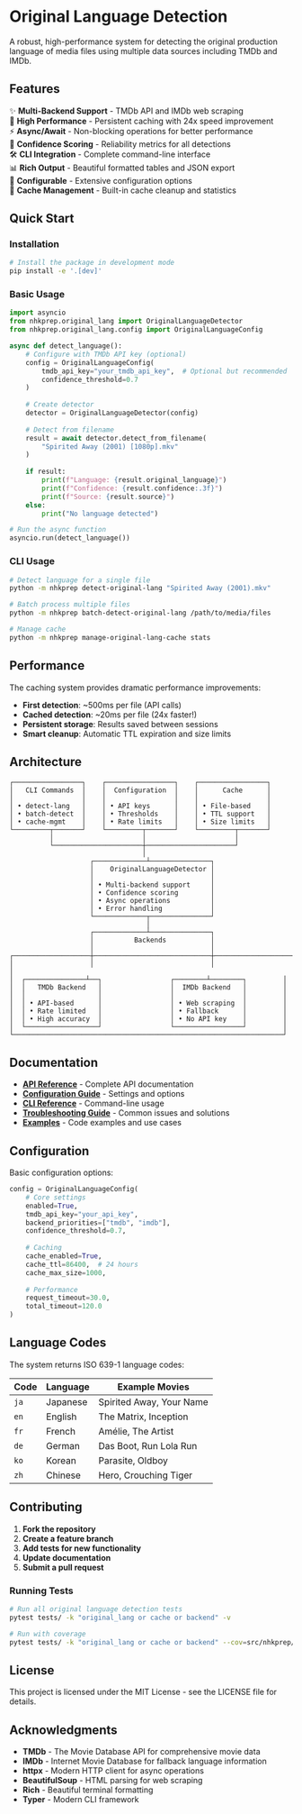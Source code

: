 # Original Language Detection

A robust, high-performance system for detecting the original production language of media files using multiple data sources including TMDb and IMDb.

## Features

✨ **Multi-Backend Support** - TMDb API and IMDb web scraping  
🚀 **High Performance** - Persistent caching with 24x speed improvement  
⚡ **Async/Await** - Non-blocking operations for better performance  
🎯 **Confidence Scoring** - Reliability metrics for all detections  
🛠️ **CLI Integration** - Complete command-line interface  
📊 **Rich Output** - Beautiful formatted tables and JSON export  
🔧 **Configurable** - Extensive configuration options  
🧹 **Cache Management** - Built-in cache cleanup and statistics  

## Quick Start

### Installation

```bash
# Install the package in development mode
pip install -e '.[dev]'
```

### Basic Usage

```python
import asyncio
from nhkprep.original_lang import OriginalLanguageDetector
from nhkprep.original_lang.config import OriginalLanguageConfig

async def detect_language():
    # Configure with TMDb API key (optional)
    config = OriginalLanguageConfig(
        tmdb_api_key="your_tmdb_api_key",  # Optional but recommended
        confidence_threshold=0.7
    )
    
    # Create detector
    detector = OriginalLanguageDetector(config)
    
    # Detect from filename
    result = await detector.detect_from_filename(
        "Spirited Away (2001) [1080p].mkv"
    )
    
    if result:
        print(f"Language: {result.original_language}")
        print(f"Confidence: {result.confidence:.3f}")
        print(f"Source: {result.source}")
    else:
        print("No language detected")

# Run the async function
asyncio.run(detect_language())
```

### CLI Usage

```bash
# Detect language for a single file
python -m nhkprep detect-original-lang "Spirited Away (2001).mkv"

# Batch process multiple files
python -m nhkprep batch-detect-original-lang /path/to/media/files

# Manage cache
python -m nhkprep manage-original-lang-cache stats
```

## Performance

The caching system provides dramatic performance improvements:

- **First detection**: ~500ms per file (API calls)
- **Cached detection**: ~20ms per file (24x faster!)
- **Persistent storage**: Results saved between sessions
- **Smart cleanup**: Automatic TTL expiration and size limits

## Architecture

```text
┌─────────────────┐    ┌─────────────────┐    ┌─────────────────┐
│   CLI Commands  │    │  Configuration  │    │      Cache      │
│                 │    │                 │    │                 │
│ • detect-lang   │    │ • API keys      │    │ • File-based    │
│ • batch-detect  │    │ • Thresholds    │    │ • TTL support   │
│ • cache-mgmt    │    │ • Rate limits   │    │ • Size limits   │
└─────────┬───────┘    └─────────┬───────┘    └─────────┬───────┘
          │                      │                      │
          └──────────────────────┼──────────────────────┘
                                 │
                    ┌─────────────┴───────────────┐
                    │    OriginalLanguageDetector │
                    │                             │
                    │ • Multi-backend support     │
                    │ • Confidence scoring        │
                    │ • Async operations          │
                    │ • Error handling            │
                    └─────────────┬───────────────┘
                                  │
                    ┌─────────────┴───────────────┐
                    │          Backends           │
                    │                             │
┌───────────────────┼─────────────────────────────┼───────────────────┐
│                   │                             │                   │
│  ┌───────────────┴──┐                 ┌────────┴────────┐         │
│  │   TMDb Backend   │                 │  IMDb Backend   │         │
│  │                  │                 │                 │         │
│  │ • API-based      │                 │ • Web scraping  │         │
│  │ • Rate limited   │                 │ • Fallback      │         │
│  │ • High accuracy  │                 │ • No API key    │         │
│  └──────────────────┘                 └─────────────────┘         │
└───────────────────────────────────────────────────────────────────┘
```

## Documentation

- **[API Reference](api_reference.md)** - Complete API documentation
- **[Configuration Guide](configuration.md)** - Settings and options
- **[CLI Reference](cli_reference.md)** - Command-line usage
- **[Troubleshooting Guide](troubleshooting.md)** - Common issues and solutions
- **[Examples](examples.md)** - Code examples and use cases

## Configuration

Basic configuration options:

```python
config = OriginalLanguageConfig(
    # Core settings
    enabled=True,
    tmdb_api_key="your_api_key",
    backend_priorities=["tmdb", "imdb"],
    confidence_threshold=0.7,
    
    # Caching
    cache_enabled=True,
    cache_ttl=86400,  # 24 hours
    cache_max_size=1000,
    
    # Performance
    request_timeout=30.0,
    total_timeout=120.0
)
```

## Language Codes

The system returns ISO 639-1 language codes:

| Code | Language | Example Movies |
|------|----------|----------------|
| `ja` | Japanese | Spirited Away, Your Name |
| `en` | English | The Matrix, Inception |
| `fr` | French | Amélie, The Artist |
| `de` | German | Das Boot, Run Lola Run |
| `ko` | Korean | Parasite, Oldboy |
| `zh` | Chinese | Hero, Crouching Tiger |

## Contributing

1. **Fork the repository**
2. **Create a feature branch**
3. **Add tests for new functionality**
4. **Update documentation**
5. **Submit a pull request**

### Running Tests

```bash
# Run all original language detection tests
pytest tests/ -k "original_lang or cache or backend" -v

# Run with coverage
pytest tests/ -k "original_lang or cache or backend" --cov=src/nhkprep/original_lang
```

## License

This project is licensed under the MIT License - see the LICENSE file for details.

## Acknowledgments

- **TMDb** - The Movie Database API for comprehensive movie data
- **IMDb** - Internet Movie Database for fallback language information  
- **httpx** - Modern HTTP client for async operations
- **BeautifulSoup** - HTML parsing for web scraping
- **Rich** - Beautiful terminal formatting
- **Typer** - Modern CLI framework